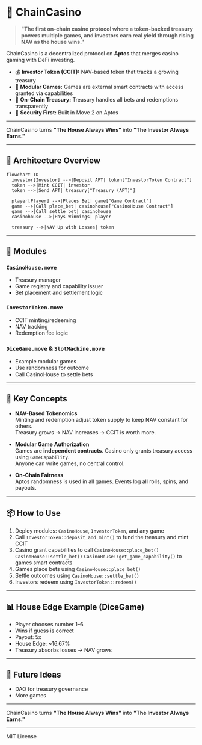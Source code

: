 # 🎰 ChainCasino

> **"The first on-chain casino protocol where a token-backed treasury powers multiple games, and investors earn real yield through rising NAV as the house wins."**

ChainCasino is a decentralized protocol on **Aptos** that merges casino gaming with DeFi investing.

- 💰 **Investor Token (CCIT):** NAV-based token that tracks a growing treasury
- 🎲 **Modular Games:** Games are external smart contracts with access granted via capabilities
- 🏦 **On-Chain Treasury:** Treasury handles all bets and redemptions transparently
- 🔐 **Security First:** Built in Move 2 on Aptos

---

ChainCasino turns **"The House Always Wins"** into **"The Investor Always Earns."**

---

## 📐 Architecture Overview

```mermaid
flowchart TD
  investor[Investor] -->|Deposit APT| token["InvestorToken Contract"]
  token -->|Mint CCIT| investor
  token -->|Send APT| treasury["Treasury (APT)"]
  
  player[Player] -->|Places Bet| game["Game Contract"]
  game -->|Call place_bet| casinohouse["CasinoHouse Contract"]
  game -->|Call settle_bet| casinohouse
  casinohouse -->|Pays Winnings| player

  treasury -->|NAV Up with Losses| token
```

---

## 🔧 Modules

### `CasinoHouse.move`
- Treasury manager
- Game registry and capability issuer
- Bet placement and settlement logic

### `InvestorToken.move`
- CCIT minting/redeeming
- NAV tracking
- Redemption fee logic

### `DiceGame.move` & `SlotMachine.move`
- Example modular games
- Use randomness for outcome
- Call CasinoHouse to settle bets

---

## 🚀 Key Concepts

- **NAV-Based Tokenomics**  
  Minting and redemption adjust token supply to keep NAV constant for others.  
  Treasury grows → NAV increases → CCIT is worth more.

- **Modular Game Authorization**  
  Games are **independent contracts**. Casino only grants treasury access using `GameCapability`.  
  Anyone can write games, no central control.

- **On-Chain Fairness**  
  Aptos randomness is used in all games. Events log all rolls, spins, and payouts.

---

## 📦 How to Use

1. Deploy modules: `CasinoHouse`, `InvestorToken`, and any game
2. Call `InvestorToken::deposit_and_mint()` to fund the treasury and mint CCIT
3. Casino grant capabilities to call `CasinoHouse::place_bet()` `CasinoHouse::settle_bet()` `CasinoHouse::get_game_capability()` to games smart contracts
4. Games place bets using `CasinoHouse::place_bet()`
5. Settle outcomes using `CasinoHouse::settle_bet()`
6. Investors redeem using `InvestorToken::redeem()`

---

## 📊 House Edge Example (DiceGame)

- Player chooses number 1–6  
- Wins if guess is correct  
- Payout: 5x  
- House Edge: ~16.67%  
- Treasury absorbs losses → NAV grows

---

## 🧠 Future Ideas

- DAO for treasury governance
- More games

---

ChainCasino turns **"The House Always Wins"** into **"The Investor Always Earns."**

---

MIT License